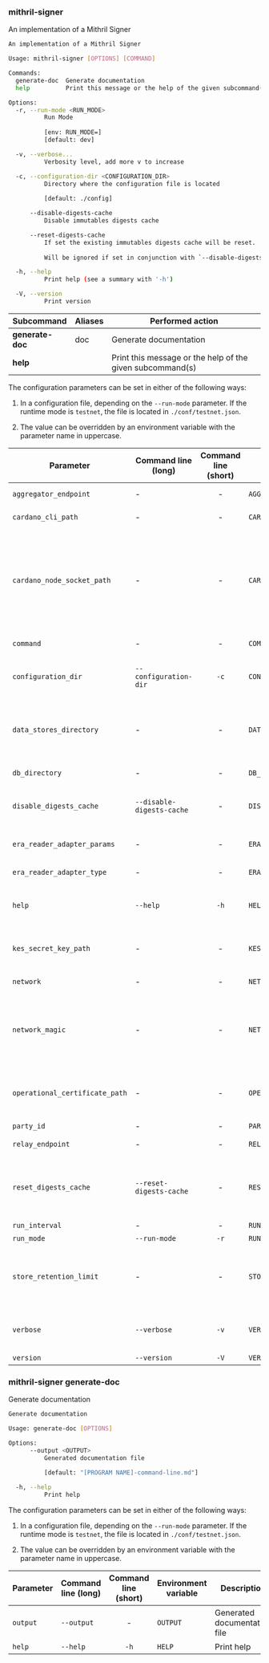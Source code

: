

### mithril-signer

An implementation of a Mithril Signer
```bash
An implementation of a Mithril Signer

Usage: mithril-signer [OPTIONS] [COMMAND]

Commands:
  generate-doc  Generate documentation
  help          Print this message or the help of the given subcommand(s)

Options:
  -r, --run-mode <RUN_MODE>
          Run Mode
          
          [env: RUN_MODE=]
          [default: dev]

  -v, --verbose...
          Verbosity level, add more v to increase

  -c, --configuration-dir <CONFIGURATION_DIR>
          Directory where the configuration file is located
          
          [default: ./config]

      --disable-digests-cache
          Disable immutables digests cache

      --reset-digests-cache
          If set the existing immutables digests cache will be reset.
          
          Will be ignored if set in conjunction with `--disable-digests-cache`.

  -h, --help
          Print help (see a summary with '-h')

  -V, --version
          Print version

```
| Subcommand | Aliases | Performed action |
|------------|---------|------------------|
| **generate-doc** | doc | Generate documentation |
| **help** |  | Print this message or the help of the given subcommand(s) |

The configuration parameters can be set in either of the following ways:

1. In a configuration file, depending on the `--run-mode` parameter. If the runtime mode is `testnet`, the file is located in `./conf/testnet.json`.

2. The value can be overridden by an environment variable with the parameter name in uppercase.

| Parameter | Command line (long) | Command line (short) | Environment variable | Description | Default value | Example | Mandatory |
|-----------|---------------------|:--------------------:|----------------------|-------------|---------------|---------|:---------:|
| `aggregator_endpoint` | - | - | `AGGREGATOR_ENDPOINT` | Aggregator endpoint | - | `https://aggregator.pre-release-preview.api.mithril.network/aggregator` | - |
| `cardano_cli_path` | - | - | `CARDANO_CLI_PATH` | Cardano CLI tool path | - | `cardano-cli` | - |
| `cardano_node_socket_path` | - | - | `CARDANO_NODE_SOCKET_PATH` | Path of the socket used by the Cardano CLI tool<br>to communicate with the Cardano node | - | `/tmp/cardano.sock` | - |
| `command` | - | - | `COMMAND` | Available commands | - | - | - |
| `configuration_dir` | `--configuration-dir` | `-c` | `CONFIGURATION_DIR` | Directory where the configuration file is located | `./config` | - | - |
| `data_stores_directory` | - | - | `DATA_STORES_DIRECTORY` | Directory to store signer data (Stakes, Protocol initializers, ...) | - | `./mithril-signer/stores` | - |
| `db_directory` | - | - | `DB_DIRECTORY` | Directory to snapshot | - | - | - |
| `disable_digests_cache` | `--disable-digests-cache` | - | `DISABLE_DIGESTS_CACHE` | Disable immutables digests cache | `false` | - | - |
| `era_reader_adapter_params` | - | - | `ERA_READER_ADAPTER_PARAMS` | Era reader adapter parameters | - | - | - |
| `era_reader_adapter_type` | - | - | `ERA_READER_ADAPTER_TYPE` | Era reader adapter type | `bootstrap` | - | - |
| `help` | `--help` | `-h` | `HELP` | Print help (see more with '--help') | - | - | - |
| `kes_secret_key_path` | - | - | `KES_SECRET_KEY_PATH` | File path to the KES secret key of the pool | - | - | - |
| `network` | - | - | `NETWORK` | Cardano network | - | `testnet` or `mainnet` or `devnet` | - |
| `network_magic` | - | - | `NETWORK_MAGIC` | Cardano Network Magic number<br>useful for TestNet & DevNet | - | `1097911063` or `42` | - |
| `operational_certificate_path` | - | - | `OPERATIONAL_CERTIFICATE_PATH` | File path to the operational certificate of the pool | - | - | - |
| `party_id` | - | - | `PARTY_ID` | Party Id | - | `pool1pxaqe80sqpde7902er5kf6v0c7y0sv6d5g676766v2h829fvs3x` | - |
| `relay_endpoint` | - | - | `RELAY_ENDPOINT` | Relay endpoint | - | - | - |
| `reset_digests_cache` | `--reset-digests-cache` | - | `RESET_DIGESTS_CACHE` | If set the existing immutables digests cache will be reset | `false` | - | - |
| `run_interval` | - | - | `RUN_INTERVAL` | Run Interval | - | `60000` | - |
| `run_mode` | `--run-mode` | `-r` | `RUN_MODE` | Run Mode | `dev` | - | - |
| `store_retention_limit` | - | - | `STORE_RETENTION_LIMIT` | Store retention limit. If set to None, no limit will be set. | - | - | - |
| `verbose` | `--verbose` | `-v` | `VERBOSE` | Verbosity level, add more v to increase | `0` | Parsed from the number of occurrences: `-v` for `Warning`, `-vv` for `Info`, `-vvv` for `Debug` and `-vvvv` for `Trace` | - |
| `version` | `--version` | `-V` | `VERSION` | Print version | - | - | - |
###  mithril-signer generate-doc

Generate documentation
```bash
Generate documentation

Usage: generate-doc [OPTIONS]

Options:
      --output <OUTPUT>
          Generated documentation file
          
          [default: "[PROGRAM NAME]-command-line.md"]

  -h, --help
          Print help

```


The configuration parameters can be set in either of the following ways:

1. In a configuration file, depending on the `--run-mode` parameter. If the runtime mode is `testnet`, the file is located in `./conf/testnet.json`.

2. The value can be overridden by an environment variable with the parameter name in uppercase.

| Parameter | Command line (long) | Command line (short) | Environment variable | Description | Default value | Example | Mandatory |
|-----------|---------------------|:--------------------:|----------------------|-------------|---------------|---------|:---------:|
| `output` | `--output` | - | `OUTPUT` | Generated documentation file | `[PROGRAM NAME]-command-line.md` | - | - |
| `help` | `--help` | `-h` | `HELP` | Print help | - | - | - |
